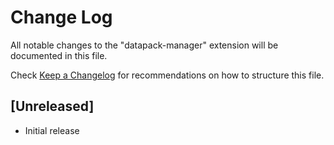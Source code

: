 # Change Log
All notable changes to the "datapack-manager" extension will be documented in this file.

Check [Keep a Changelog](http://keepachangelog.com/) for recommendations on how to structure this file.

## [Unreleased]
- Initial release
